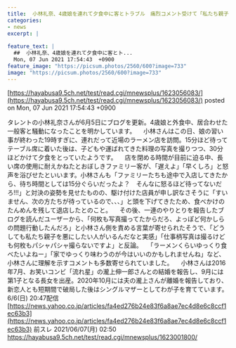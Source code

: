 ```yaml
---
title:  小林礼奈、4歳娘を連れて夕食中に客とトラブル　痛烈コメント受けて「私たち親子を悪にしたい人がいる」  ★2  
categories:
- news
excerpt: |
  
feature_text: |
  ##  小林礼奈、4歳娘を連れて夕食中に客とト...
  Mon, 07 Jun 2021 17:54:43  +0900
feature_image: "https://picsum.photos/2560/600?image=733"
image: "https://picsum.photos/2560/600?image=733"
---
```


[https://hayabusa9.5ch.net/test/read.cgi/mnewsplus/1623056083/](https://hayabusa9.5ch.net/test/read.cgi/mnewsplus/1623056083/)
posted on Mon, 07 Jun 2021 17:54:43  +0900

<!--more-->

タレントの小林礼奈さんが6月5日にブログを更新。4歳娘と外食中、居合わせた一般客と騒動になったことを明かしています。 　小林さんはこの日、娘の習い事が終わった19時すぎに、連れだって近場のラーメン店を訪問。15分ほど待ってテーブル席に着いた後は、子どもや運ばれてきた料理の写真を撮りつつ、30分ほどかけて夕食をとっていたようです。 　店を閉める時間が目前に迫る中、長い席の使用に耐えかねたとおぼしきファミリー客が、「遅えよ」「早くしろ」と怒声を浴びせたといいます。小林さんも「ファミリーたちも途中で入店してきたから、待ち時間としては15分ぐらいだったよ？　そんなに怒るほど待ってないだろ!!!」と対決の姿勢を見せたものの、駆け付けた店員が申し訳なさそうに「すいません、次の方たちが待っているので、、、」と頭を下げてきたため、食べかけのたんめんを残して退店したとのこと。 　その後、一連のやりとりを報告したブログを読んだユーザーから、「何枚も写真撮ってたからだろ、よっぽど何かしらの問題行動したんだろ」と小林さん側を責める言葉が寄せられたそうで、「どうしても私たち親子を悪にしたい人がいるんだなと実感」「仕事柄写真は撮るけども何枚もパシャパシャ撮らないですよ」と反論。 　「ラーメンくらいゆっくり食べたいよねー」「家でゆっくり味わうのが今はいいのかもしれませんね」など、小林さんに理解を示すコメントも多数寄せられていました。 　小林さんは2016年7月、お笑いコンビ「流れ星」の瀧上伸一郎さんとの結婚を報告し、9月には第1子となる長女を出産。2020年10月には夫の瀧上さんが離婚を報告しており、新恋人とも短期間で破局した後はシングルマザーとしてわが子を育てています。 6/6(日) 20:47配信 [https://news.yahoo.co.jp/articles/fa4ed276b24e83f6a8ae7ec4d8e6c8ccf1ec63b3](https://news.yahoo.co.jp/articles/fa4ed276b24e83f6a8ae7ec4d8e6c8ccf1ec63b3) 前スレ 2021/06/07(月) 02:50 https://hayabusa9.5ch.net/test/read.cgi/mnewsplus/1623001800/
